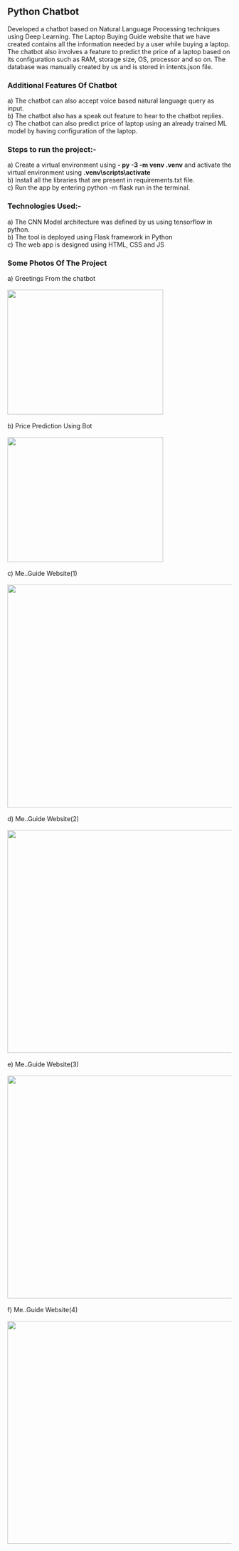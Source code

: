 ## Python Chatbot
Developed a chatbot based on Natural Language Processing techniques using Deep Learning. The Laptop Buying Guide website that we have created contains all the information needed by a user while buying a laptop. The chatbot also involves a feature to predict the price of a laptop based on its configuration such as RAM, storage size, OS, processor and so on. The database was manually created by us and is stored in intents.json file.

### Additional Features Of Chatbot
a) The chatbot can also accept voice based natural language query as input. <br/>
b) The chatbot also has a speak out feature to hear to the chatbot replies.<br/>
c) The chatbot can also predict price of laptop using an already trained ML model by having configuration of the laptop.

### Steps to run the project:-
a) Create a virtual environment using **- py -3 -m venv .venv** and activate the virtual environment using **.venv\scripts\activate** <br/>
b) Install all the libraries that are present in requirements.txt file.<br/>
c) Run the app by entering python -m flask run in the terminal.<br/>

### Technologies Used:-
a) The CNN Model architecture was defined by us using tensorflow in python. <br/>
b) The tool is deployed using Flask framework in Python<br/>
c) The web app is designed using HTML, CSS and JS<br/>

### Some Photos Of The Project
a) Greetings From the chatbot <br/><br/>
<img src="https://user-images.githubusercontent.com/54055303/141528578-52b8dfd5-9c5a-4d4d-82cf-8aef96329046.png" height="280" width="350"/><br/><br/>
b) Price Prediction Using Bot <br/><br/>
<img src="https://user-images.githubusercontent.com/54055303/141529436-04e11d63-a49e-4fae-861b-d5d7c21afba9.png" height="280" width="350"/><br/><br/>
c) Me..Guide Website(1) <br/><br/>
<img src="https://user-images.githubusercontent.com/54055303/141529798-a8610ca3-7953-4abb-91e2-4849b88134bc.png" height="500" width="800"/><br/><br/>
d) Me..Guide Website(2) <br/><br/>
<img src="https://user-images.githubusercontent.com/54055303/141530065-836cd09b-cee0-464c-9714-f7dca04d24a5.png" height="500" width="800"/><br/><br/>
e) Me..Guide Website(3) <br/><br/>
<img src="https://user-images.githubusercontent.com/54055303/141530168-8db3163e-2789-457e-b169-e3715c4f8cdd.png" height="500" width="800"/><br/><br/>
f) Me..Guide Website(4) <br/><br/>
<img src="https://user-images.githubusercontent.com/54055303/141530351-7827a11e-972d-463e-8c33-c3d5ce401c04.png" height="500" width="800"/><br/><br/>

